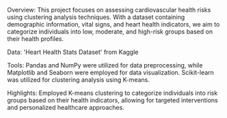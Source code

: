 Overview: This project focuses on assessing cardiovascular health risks using clustering analysis techniques. With a dataset containing demographic information, vital signs, and heart health indicators, we aim to categorize individuals into low, moderate, and high-risk groups based on their health profiles.

Data: 'Heart Health Stats Dataset' from Kaggle

Tools: Pandas and NumPy were utilized for data preprocessing, while Matplotlib and Seaborn were employed for data visualization. Scikit-learn was utilized for clustering analysis using K-means.

Highlights: Employed K-means clustering to categorize individuals into risk groups based on their health indicators, allowing for targeted interventions and personalized healthcare approaches.
